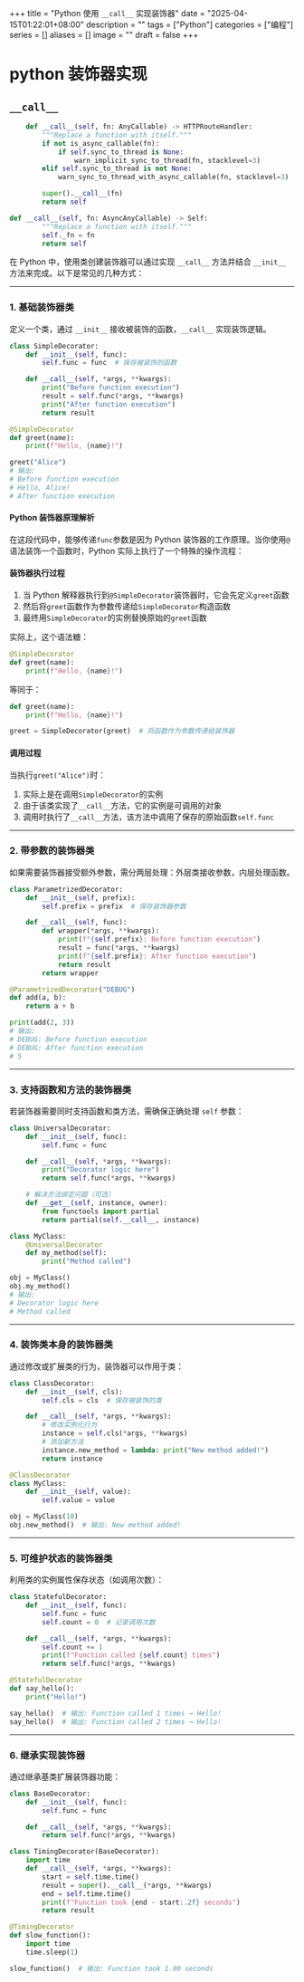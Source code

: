 +++
title = "Python 使用 `__call__` 实现装饰器"
date = "2025-04-15T01:22:01+08:00"
description = ""
tags = ["Python"]
categories = ["编程"]
series = []
aliases = []
image = ""
draft = false
+++

# python 装饰器实现

## `__call__`

```python
    def __call__(self, fn: AnyCallable) -> HTTPRouteHandler:
        """Replace a function with itself."""
        if not is_async_callable(fn):
            if self.sync_to_thread is None:
                warn_implicit_sync_to_thread(fn, stacklevel=3)
        elif self.sync_to_thread is not None:
            warn_sync_to_thread_with_async_callable(fn, stacklevel=3)

        super().__call__(fn)
        return self

```

```python
def __call__(self, fn: AsyncAnyCallable) -> Self:
        """Replace a function with itself."""
        self._fn = fn
        return self
```

在 Python 中，使用类创建装饰器可以通过实现 `__call__` 方法并结合 `__init__` 方法来完成。以下是常见的几种方式：

---

### **1. 基础装饰器类**

定义一个类，通过 `__init__` 接收被装饰的函数，`__call__` 实现装饰逻辑。

```python
class SimpleDecorator:
    def __init__(self, func):
        self.func = func  # 保存被装饰的函数

    def __call__(self, *args, **kwargs):
        print("Before function execution")
        result = self.func(*args, **kwargs)
        print("After function execution")
        return result

@SimpleDecorator
def greet(name):
    print(f"Hello, {name}!")

greet("Alice")
# 输出:
# Before function execution
# Hello, Alice!
# After function execution
```

#### Python 装饰器原理解析

在这段代码中，能够传递`func`参数是因为 Python 装饰器的工作原理。当你使用`@`语法装饰一个函数时，Python 实际上执行了一个特殊的操作流程：

#### 装饰器执行过程

1. 当 Python 解释器执行到`@SimpleDecorator`装饰器时，它会先定义`greet`函数
2. 然后将`greet`函数作为参数传递给`SimpleDecorator`构造函数
3. 最终用`SimpleDecorator`的实例替换原始的`greet`函数

实际上，这个语法糖：

```python
@SimpleDecorator
def greet(name):
    print(f"Hello, {name}!")
```

等同于：

```python
def greet(name):
    print(f"Hello, {name}!")

greet = SimpleDecorator(greet)  # 将函数作为参数传递给装饰器
```

#### 调用过程

当执行`greet("Alice")`时：

1. 实际上是在调用`SimpleDecorator`的实例
2. 由于该类实现了`__call__`方法，它的实例是可调用的对象
3. 调用时执行了`__call__`方法，该方法中调用了保存的原始函数`self.func`

---

### **2. 带参数的装饰器类**

如果需要装饰器接受额外参数，需分两层处理：外层类接收参数，内层处理函数。

```python
class ParametrizedDecorator:
    def __init__(self, prefix):
        self.prefix = prefix  # 保存装饰器参数

    def __call__(self, func):
        def wrapper(*args, **kwargs):
            print(f"{self.prefix}: Before function execution")
            result = func(*args, **kwargs)
            print(f"{self.prefix}: After function execution")
            return result
        return wrapper

@ParametrizedDecorator("DEBUG")
def add(a, b):
    return a + b

print(add(2, 3))
# 输出:
# DEBUG: Before function execution
# DEBUG: After function execution
# 5
```

---

### **3. 支持函数和方法的装饰器类**

若装饰器需要同时支持函数和类方法，需确保正确处理 `self` 参数：

```python
class UniversalDecorator:
    def __init__(self, func):
        self.func = func

    def __call__(self, *args, **kwargs):
        print("Decorator logic here")
        return self.func(*args, **kwargs)

    # 解决方法绑定问题（可选）
    def __get__(self, instance, owner):
        from functools import partial
        return partial(self.__call__, instance)

class MyClass:
    @UniversalDecorator
    def my_method(self):
        print("Method called")

obj = MyClass()
obj.my_method()
# 输出:
# Decorator logic here
# Method called
```

---

### **4. 装饰类本身的装饰器类**

通过修改或扩展类的行为，装饰器可以作用于类：

```python
class ClassDecorator:
    def __init__(self, cls):
        self.cls = cls  # 保存被装饰的类

    def __call__(self, *args, **kwargs):
        # 修改实例化行为
        instance = self.cls(*args, **kwargs)
        # 添加新方法
        instance.new_method = lambda: print("New method added!")
        return instance

@ClassDecorator
class MyClass:
    def __init__(self, value):
        self.value = value

obj = MyClass(10)
obj.new_method()  # 输出: New method added!
```

---

### **5. 可维护状态的装饰器类**

利用类的实例属性保存状态（如调用次数）：

```python
class StatefulDecorator:
    def __init__(self, func):
        self.func = func
        self.count = 0  # 记录调用次数

    def __call__(self, *args, **kwargs):
        self.count += 1
        print(f"Function called {self.count} times")
        return self.func(*args, **kwargs)

@StatefulDecorator
def say_hello():
    print("Hello!")

say_hello()  # 输出: Function called 1 times → Hello!
say_hello()  # 输出: Function called 2 times → Hello!
```

---

### **6. 继承实现装饰器**

通过继承基类扩展装饰器功能：

```python
class BaseDecorator:
    def __init__(self, func):
        self.func = func

    def __call__(self, *args, **kwargs):
        return self.func(*args, **kwargs)

class TimingDecorator(BaseDecorator):
    import time
    def __call__(self, *args, **kwargs):
        start = self.time.time()
        result = super().__call__(*args, **kwargs)
        end = self.time.time()
        print(f"Function took {end - start:.2f} seconds")
        return result

@TimingDecorator
def slow_function():
    import time
    time.sleep(1)

slow_function()  # 输出: Function took 1.00 seconds
```
